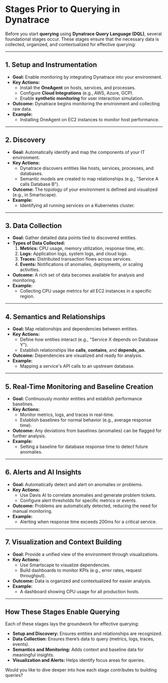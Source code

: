 
# Stages Prior to Querying in Dynatrace

Before you start **querying** using **Dynatrace Query Language (DQL)**, several foundational stages occur. These stages ensure that the necessary data is collected, organized, and contextualized for effective querying:

---

## **1. Setup and Instrumentation**
   - **Goal:** Enable monitoring by integrating Dynatrace into your environment.
   - **Key Actions:**
     - Install the **OneAgent** on hosts, services, and processes.
     - Configure **Cloud Integrations** (e.g., AWS, Azure, GCP).
     - Enable **synthetic monitoring** for user interaction simulation.
   - **Outcome:** Dynatrace begins monitoring the environment and collecting raw data.
   - **Example:**
     - Installing OneAgent on EC2 instances to monitor host performance.

---

## **2. Discovery**
   - **Goal:** Automatically identify and map the components of your IT environment.
   - **Key Actions:**
     - Dynatrace discovers entities like hosts, services, processes, and databases.
     - Semantic models are created to map relationships (e.g., "Service A calls Database B").
   - **Outcome:** The topology of your environment is defined and visualized (e.g., in Smartscape).
   - **Example:**
     - Identifying all running services on a Kubernetes cluster.

---

## **3. Data Collection**
   - **Goal:** Gather detailed data points tied to discovered entities.
   - **Types of Data Collected:**
     1. **Metrics:** CPU usage, memory utilization, response time, etc.
     2. **Logs:** Application logs, system logs, and cloud logs.
     3. **Traces:** Distributed transaction flows across services.
     4. **Events:** Notifications of anomalies, deployments, or scaling activities.
   - **Outcome:** A rich set of data becomes available for analysis and monitoring.
   - **Example:**
     - Collecting CPU usage metrics for all EC2 instances in a specific region.

---

## **4. Semantics and Relationships**
   - **Goal:** Map relationships and dependencies between entities.
   - **Key Actions:**
     - Define how entities interact (e.g., "Service X depends on Database Y").
     - Establish relationships like **calls**, **contains**, and **depends_on**.
   - **Outcome:** Dependencies are visualized and ready for analysis.
   - **Example:**
     - Mapping a service's API calls to an upstream database.

---

## **5. Real-Time Monitoring and Baseline Creation**
   - **Goal:** Continuously monitor entities and establish performance baselines.
   - **Key Actions:**
     - Monitor metrics, logs, and traces in real-time.
     - Establish baselines for normal behavior (e.g., average response time).
   - **Outcome:** Any deviations from baselines (anomalies) can be flagged for further analysis.
   - **Example:**
     - Setting a baseline for database response time to detect future anomalies.

---

## **6. Alerts and AI Insights**
   - **Goal:** Automatically detect and alert on anomalies or problems.
   - **Key Actions:**
     - Use Davis AI to correlate anomalies and generate problem tickets.
     - Configure alert thresholds for specific metrics or events.
   - **Outcome:** Problems are automatically detected, reducing the need for manual monitoring.
   - **Example:**
     - Alerting when response time exceeds 200ms for a critical service.

---

## **7. Visualization and Context Building**
   - **Goal:** Provide a unified view of the environment through visualizations.
   - **Key Actions:**
     - Use Smartscape to visualize dependencies.
     - Build dashboards to monitor KPIs (e.g., error rates, request throughput).
   - **Outcome:** Data is organized and contextualized for easier analysis.
   - **Example:**
     - A dashboard showing CPU usage for all production hosts.

---

## **How These Stages Enable Querying**
Each of these stages lays the groundwork for effective querying:
- **Setup and Discovery:** Ensures entities and relationships are recognized.
- **Data Collection:** Ensures there’s data to query (metrics, logs, traces, events).
- **Semantics and Monitoring:** Adds context and baseline data for meaningful insights.
- **Visualization and Alerts:** Helps identify focus areas for queries.

Would you like to dive deeper into how each stage contributes to building queries?
